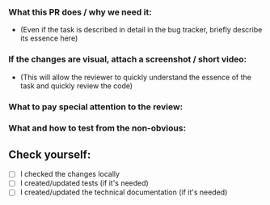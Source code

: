 ### What this PR does / why we need it:

- (Even if the task is described in detail in the bug tracker, briefly describe its essence here)

### If the changes are visual, attach a screenshot / short video:

- (This will allow the reviewer to quickly understand the essence of the task and quickly review the code)

### What to pay special attention to the review:

### What and how to test from the non-obvious:

## Check yourself:

- [ ]  I checked the changes locally
- [ ]  I created/updated tests (if it's needed)
- [ ]  I created/updated the technical documentation (if it's needed)
